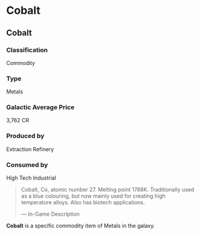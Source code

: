 # Cobalt
## Cobalt

		

### Classification

Commodity

### Type

Metals

### Galactic Average Price

3,762 CR

### Produced by

Extraction
Refinery

### Consumed by

High Tech
Industrial

> 
> 
> Cobalt, Co, atomic number 27. Melting point 1768K. Traditionally used as a blue colouring, but now mainly used for creating high temperature alloys. Also has biotech applications.
> 
> 
> — In-Game Description
> 

**Cobalt** is a specific commodity item of Metals in the galaxy.